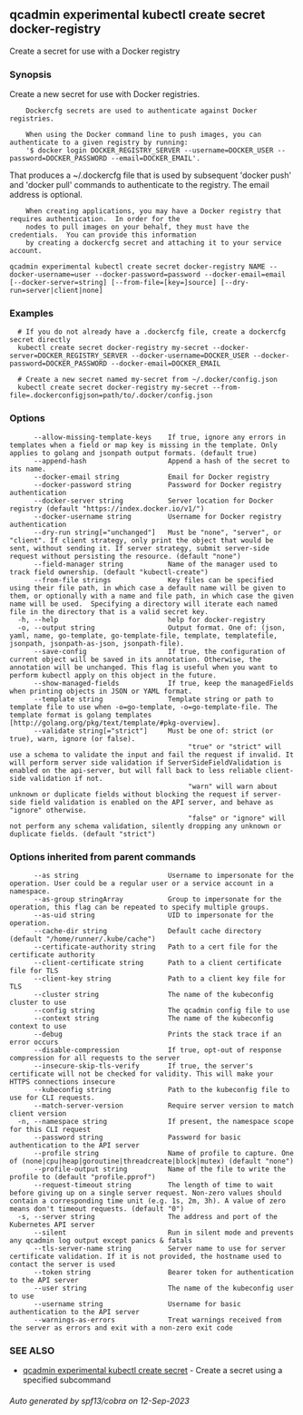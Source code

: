 ## qcadmin experimental kubectl create secret docker-registry

Create a secret for use with a Docker registry

### Synopsis

Create a new secret for use with Docker registries.
        
        Dockercfg secrets are used to authenticate against Docker registries.
        
        When using the Docker command line to push images, you can authenticate to a given registry by running:
        '$ docker login DOCKER_REGISTRY_SERVER --username=DOCKER_USER --password=DOCKER_PASSWORD --email=DOCKER_EMAIL'.
        
 That produces a ~/.dockercfg file that is used by subsequent 'docker push' and 'docker pull' commands to authenticate to the registry. The email address is optional.

        When creating applications, you may have a Docker registry that requires authentication.  In order for the
        nodes to pull images on your behalf, they must have the credentials.  You can provide this information
        by creating a dockercfg secret and attaching it to your service account.

```
qcadmin experimental kubectl create secret docker-registry NAME --docker-username=user --docker-password=password --docker-email=email [--docker-server=string] [--from-file=[key=]source] [--dry-run=server|client|none]
```

### Examples

```
  # If you do not already have a .dockercfg file, create a dockercfg secret directly
  kubectl create secret docker-registry my-secret --docker-server=DOCKER_REGISTRY_SERVER --docker-username=DOCKER_USER --docker-password=DOCKER_PASSWORD --docker-email=DOCKER_EMAIL
  
  # Create a new secret named my-secret from ~/.docker/config.json
  kubectl create secret docker-registry my-secret --from-file=.dockerconfigjson=path/to/.docker/config.json
```

### Options

```
      --allow-missing-template-keys    If true, ignore any errors in templates when a field or map key is missing in the template. Only applies to golang and jsonpath output formats. (default true)
      --append-hash                    Append a hash of the secret to its name.
      --docker-email string            Email for Docker registry
      --docker-password string         Password for Docker registry authentication
      --docker-server string           Server location for Docker registry (default "https://index.docker.io/v1/")
      --docker-username string         Username for Docker registry authentication
      --dry-run string[="unchanged"]   Must be "none", "server", or "client". If client strategy, only print the object that would be sent, without sending it. If server strategy, submit server-side request without persisting the resource. (default "none")
      --field-manager string           Name of the manager used to track field ownership. (default "kubectl-create")
      --from-file strings              Key files can be specified using their file path, in which case a default name will be given to them, or optionally with a name and file path, in which case the given name will be used.  Specifying a directory will iterate each named file in the directory that is a valid secret key.
  -h, --help                           help for docker-registry
  -o, --output string                  Output format. One of: (json, yaml, name, go-template, go-template-file, template, templatefile, jsonpath, jsonpath-as-json, jsonpath-file).
      --save-config                    If true, the configuration of current object will be saved in its annotation. Otherwise, the annotation will be unchanged. This flag is useful when you want to perform kubectl apply on this object in the future.
      --show-managed-fields            If true, keep the managedFields when printing objects in JSON or YAML format.
      --template string                Template string or path to template file to use when -o=go-template, -o=go-template-file. The template format is golang templates [http://golang.org/pkg/text/template/#pkg-overview].
      --validate string[="strict"]     Must be one of: strict (or true), warn, ignore (or false).
                                       		"true" or "strict" will use a schema to validate the input and fail the request if invalid. It will perform server side validation if ServerSideFieldValidation is enabled on the api-server, but will fall back to less reliable client-side validation if not.
                                       		"warn" will warn about unknown or duplicate fields without blocking the request if server-side field validation is enabled on the API server, and behave as "ignore" otherwise.
                                       		"false" or "ignore" will not perform any schema validation, silently dropping any unknown or duplicate fields. (default "strict")
```

### Options inherited from parent commands

```
      --as string                      Username to impersonate for the operation. User could be a regular user or a service account in a namespace.
      --as-group stringArray           Group to impersonate for the operation, this flag can be repeated to specify multiple groups.
      --as-uid string                  UID to impersonate for the operation.
      --cache-dir string               Default cache directory (default "/home/runner/.kube/cache")
      --certificate-authority string   Path to a cert file for the certificate authority
      --client-certificate string      Path to a client certificate file for TLS
      --client-key string              Path to a client key file for TLS
      --cluster string                 The name of the kubeconfig cluster to use
      --config string                  The qcadmin config file to use
      --context string                 The name of the kubeconfig context to use
      --debug                          Prints the stack trace if an error occurs
      --disable-compression            If true, opt-out of response compression for all requests to the server
      --insecure-skip-tls-verify       If true, the server's certificate will not be checked for validity. This will make your HTTPS connections insecure
      --kubeconfig string              Path to the kubeconfig file to use for CLI requests.
      --match-server-version           Require server version to match client version
  -n, --namespace string               If present, the namespace scope for this CLI request
      --password string                Password for basic authentication to the API server
      --profile string                 Name of profile to capture. One of (none|cpu|heap|goroutine|threadcreate|block|mutex) (default "none")
      --profile-output string          Name of the file to write the profile to (default "profile.pprof")
      --request-timeout string         The length of time to wait before giving up on a single server request. Non-zero values should contain a corresponding time unit (e.g. 1s, 2m, 3h). A value of zero means don't timeout requests. (default "0")
  -s, --server string                  The address and port of the Kubernetes API server
      --silent                         Run in silent mode and prevents any qcadmin log output except panics & fatals
      --tls-server-name string         Server name to use for server certificate validation. If it is not provided, the hostname used to contact the server is used
      --token string                   Bearer token for authentication to the API server
      --user string                    The name of the kubeconfig user to use
      --username string                Username for basic authentication to the API server
      --warnings-as-errors             Treat warnings received from the server as errors and exit with a non-zero exit code
```

### SEE ALSO

* [qcadmin experimental kubectl create secret](qcadmin_experimental_kubectl_create_secret.md)	 - Create a secret using a specified subcommand

###### Auto generated by spf13/cobra on 12-Sep-2023
